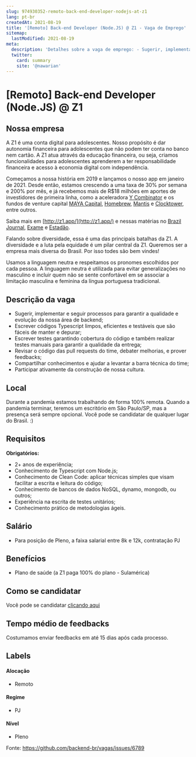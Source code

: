 ```yaml
---
slug: 974930352-remoto-back-end-developer-nodejs-at-z1
lang: pt-br
createdAt: 2021-08-19
title: '[Remoto] Back-end Developer (Node.JS) @ Z1 - Vaga de Emprego'
sitemap:
  lastModified: 2021-08-19
meta:
  description: 'Detalhes sobre a vaga de emprego: - Sugerir, implementar e seguir processos para garantir a qualidade e evolução da nossa área de backend; - Escrever códigos Typescript limpos, eficientes e testáveis que são fáceis de manter e depurar; - Escrever testes garantindo cobertura do código e também realizar testes manuais para garantir a qualidade da entrega; - Revisar o código das pull requests do time, debater melhorias, e prover feedbacks; - Compartilhar conhecimentos e ajudar a levantar a barra técnica do time; - Participar ativamente da construção de nossa cultura.'
  twitter:
    card: summary
    site: '@nawarian'
---
```


# [Remoto] Back-end Developer (Node.JS) @ Z1

<!--
==================================================
Caso a vaga for remoto durante a pandemia informar no texto "Remoto durante o covid"
==================================================
-->
<!-- 
==================================================
POR FAVOR, SÓ POSTE SE A VAGA FOR PARA BACK-END!

Não faça distinção de gênero no título da vaga.

Use: "Back-End Developer" ao invés de 
"Desenvolvedor Back-End" \o/

Exemplo: `[São Paulo] Back-End Developer @ NOME DA EMPRESA`
==================================================
-->
<!--
==================================================
Caso a vaga for remoto durante a pandemia deixar a linha abaixo
==================================================
-->
> 

## Nossa empresa

A Z1 é uma conta digital para adolescentes. Nosso propósito é dar autonomia financeira para adolescentes que não podem ter conta no banco nem cartão. A Z1 atua através da educação financeira, ou seja, criamos funcionalidades para adolescentes aprenderem a ter responsabilidade financeira e acesso à economia digital com independência.
 
Começamos a nossa história em 2019 e lançamos o nosso app em janeiro de 2021. Desde então, estamos crescendo a uma taxa de 30% por semana e 200% por mês, e já recebemos mais de R$18 milhões em aportes de investidores de primeira linha, como a aceleradora [Y Combinator](https://www.ycombinator.com/) e os fundos de venture capital [MAYA Capital](https://www.maya.capital/), [Homebrew](https://homebrew.co/), [Mantis](https://www.mantisvc.com/) e [Clocktower](https://www.clocktowerventures.com/), entre outros.
 
Saiba mais em [http://z1.app/](http://z1.app/) e nessas matérias no [Brazil Journal](https://braziljournal.com/z1-o-banco-teen-que-quer-crescer-com-o-cliente), [Exame](https://exame.com/pme/z1-a-fintech-da-geracao-z-recebe-aporte-da-y-combinator/) e [Estadão](https://link.estadao.com.br/noticias/inovacao,fintech-z1-chega-ao-mercado-com-conta-digital-para-adolescentes,70003513832).

Falando sobre diversidade, essa é uma das principais batalhas da Z1. A diversidade e a luta pela equidade é um pilar central da Z1. Queremos ser a empresa mais diversa do Brasil. Por isso todes são bem vindes!

Usamos a linguagem neutra e respeitamos os pronomes escolhidos por cada pessoa. A linguagem neutra é utilizada para evitar generalizações no masculino e incluir quem não se sente confortável em se associar a limitação masculina e feminina da língua portuguesa tradicional.


## Descrição da vaga

- Sugerir, implementar e seguir processos para garantir a qualidade e evolução da nossa área de backend;
- Escrever códigos Typescript limpos, eficientes e testáveis que são fáceis de manter e depurar;
- Escrever testes garantindo cobertura do código e também realizar testes manuais para garantir a qualidade da entrega;
- Revisar o código das pull requests do time, debater melhorias, e prover feedbacks;
- Compartilhar conhecimentos e ajudar a levantar a barra técnica do time;
- Participar ativamente da construção de nossa cultura.

## Local

Durante a pandemia estamos trabalhando de forma 100% remota. 
Quando a pandemia terminar, teremos um escritório em São Paulo/SP, mas a presença será sempre opcional.
Você pode se candidatar de qualquer lugar do Brasil. :)

## Requisitos

**Obrigatórios:**

- 2+ anos de experiência;
- Conhecimento de Typescript com Node.js;
- Conhecimento de Clean Code: aplicar técnicas simples que visam facilitar a escrita e leitura do código;
- Conhecimento de bancos de dados NoSQL, dynamo, mongodb, ou outros;
- Experiência na escrita de testes unitários;
- Conhecimento prático de metodologias ágeis.

## Salário

- Para posição de Pleno, a faixa salarial entre 8k e 12k, contratação PJ

## Benefícios

- Plano de saúde (a Z1 paga 100% do plano - Sulamérica)

## Como se candidatar

Você pode se candidatar [clicando aqui](https://jobs.lever.co/z1.app/124fb73a-93aa-42f2-8b24-1c89ca7c65fc)

## Tempo médio de feedbacks

Costumamos enviar feedbacks em até 15 dias após cada processo.

## Labels
<!-- retire os labels que não fazem sentido à vaga -->

#### Alocação
- Remoto

#### Regime
- PJ

#### Nível
- Pleno


Fonte: https://github.com/backend-br/vagas/issues/6789